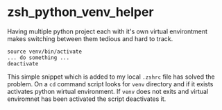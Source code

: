 # zsh_python_venv_helper
Having multiple python project each with it's own virtual environtment makes switching between them tedious and hard to track.
```
source venv/bin/activate  
... do something ...
deactivate
```
This simple snippet which is added to my local `.zshrc` file has solved the problem.
On a `cd` command script looks for `venv` directory and if it exists activates python wirtual environment.
If `venv` does not exits and virtual enviromnet has been activated the script deactivates it.
